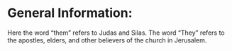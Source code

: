 # General Information:

Here the word “them” refers to Judas and Silas. The word “They” refers to the apostles, elders, and other believers of the church in Jerusalem.